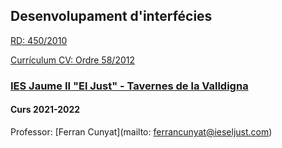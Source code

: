 ## Desenvolupament d'interfécies

[RD: 450/2010](https://ceice.gva.es/documents/161863064/162743975/BOE-A-2010-8067.pdf/d64463e2-9595-4200-8676-79146348d8b2)

[Currículum CV: Ordre 58/2012](https://ceice.gva.es/documents/161863064/162743975/2012_8694.pdf/8683d3f9-3115-4375-97f8-2ee02573ec53)

### [IES Jaume II "El Just" - Tavernes de la Valldigna](https://mestreacasa.gva.es/web/iesjaumeeljust)

#### Curs 2021-2022

Professor: [Ferran Cunyat](mailto: ferrancunyat@ieseljust.com)


